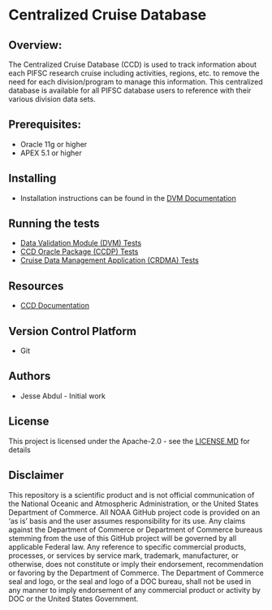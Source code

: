 # Centralized Cruise Database

## Overview:
The Centralized Cruise Database (CCD) is used to track information about each PIFSC research cruise including activities, regions, etc. to remove the need for each division/program to manage this information. This centralized database is available for all PIFSC database users to reference with their various division data sets.

## Prerequisites:
- Oracle 11g or higher
- APEX 5.1 or higher

## Installing
- Installation instructions can be found in the [DVM Documentation](./docs/Centralized%20Cruise%20Database%20-%20Technical%20Documentation.md#database-setup)

## Running the tests
- [Data Validation Module (DVM) Tests](./docs/test_cases/DVM_PKG/Centralized%20Cruise%20Database%20DVM%20Testing%20Documentation.md)
- [CCD Oracle Package (CCDP) Tests](./docs/test_cases/CCD_CRUISE_PKG/CCDP%20Testing%20Documentation.md)
- [Cruise Data Management Application (CRDMA) Tests](./CRDMA/docs/test_cases/CRDMA%20QA%20Testing%20Documentation.md)

## Resources
- [CCD Documentation](./docs/Centralized%20Cruise%20Database%20-%20Technical%20Documentation.md)

## Version Control Platform
- Git

## Authors
- Jesse Abdul - Initial work

## License
This project is licensed under the Apache-2.0 - see the [LICENSE.MD](./LICENSE.MD) for details

## Disclaimer
This repository is a scientific product and is not official communication of the National Oceanic and Atmospheric Administration, or the United States Department of Commerce. All NOAA GitHub project code is provided on an ‘as is’ basis and the user assumes responsibility for its use. Any claims against the Department of Commerce or Department of Commerce bureaus stemming from the use of this GitHub project will be governed by all applicable Federal law. Any reference to specific commercial products, processes, or services by service mark, trademark, manufacturer, or otherwise, does not constitute or imply their endorsement, recommendation or favoring by the Department of Commerce. The Department of Commerce seal and logo, or the seal and logo of a DOC bureau, shall not be used in any manner to imply endorsement of any commercial product or activity by DOC or the United States Government.
